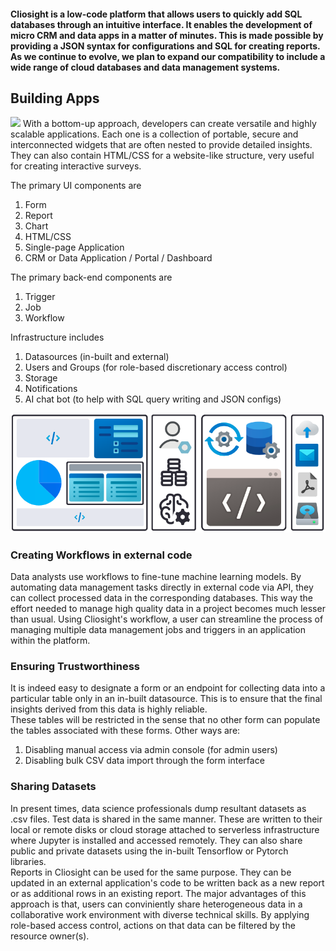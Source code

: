 #### Cliosight is a low-code platform that allows users to quickly add SQL databases through an intuitive interface. It enables the development of micro CRM and data apps in a matter of minutes. This is made possible by providing a JSON syntax for configurations and SQL for creating reports. As we continue to evolve, we plan to expand our compatibility to include a wide range of cloud databases and data management systems.   

## Building Apps 
<img src="https://mir-s3-cdn-cf.behance.net/project_modules/max_1200/3393ab201764817.66f852ccea1b1.png" />
With a bottom-up approach, developers can create versatile and highly scalable applications. Each one is a collection of portable, secure and interconnected widgets that are often nested to provide detailed insights. They can also contain HTML/CSS for a website-like structure, very useful for creating interactive surveys.       
     
The primary UI components are      
1. Form          
2. Report
3. Chart      
4. HTML/CSS      
5. Single-page Application          
6. CRM or Data Application / Portal / Dashboard         
    
The primary back-end components are    
1. Trigger   
2. Job
3. Workflow
       
Infrastructure includes          
1. Datasources (in-built and external)      
2. Users and Groups (for role-based discretionary access control)      
3. Storage   
4. Notifications
5. AI chat bot (to help with SQL query writing and JSON configs)   

<img src="images/cliosight_app.png" />
      
### Creating Workflows in external code      
Data analysts use workflows to fine-tune machine learning models. By automating data management tasks directly in external code via API, they can collect processed data in the corresponding databases. This way the effort needed to manage high quality data in a project becomes much lesser than usual. Using Cliosight's workflow, a user can streamline the process of managing multiple data management jobs and triggers in an application within the platform.        
         
### Ensuring Trustworthiness
It is indeed easy to designate a form or an endpoint for collecting data into a particular table only in an in-built datasource. This is to ensure that the final insights derived from this data is highly reliable.   
These tables will be restricted in the sense that no other form can populate the tables associated with these forms. Other ways are:     
1. Disabling manual access via admin console (for admin users)        
2. Disabling bulk CSV data import through the form interface     
         
### Sharing Datasets    
In present times, data science professionals dump resultant datasets as .csv files. Test data is shared in the same manner. These are written to their local or remote disks or cloud storage attached to serverless infrastructure where Jupyter is installed and accessed remotely. They can also share public and private datasets using the in-built Tensorflow or Pytorch libraries.     
Reports in Cliosight can be used for the same purpose. They can be updated in an external application's code to be written back as a new report or as additional rows in an existing report. The major advantages of this approach is that, users can conviniently share heterogeneous data in a collaborative work environment with diverse technical skills. By applying role-based access control, actions on that data can be filtered by the resource owner(s).      
    
